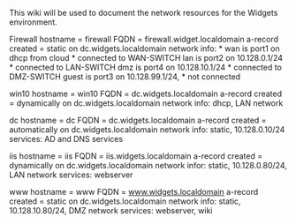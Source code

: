 This wiki will be used to document the network resources for the Widgets environment.

Firewall 
hostname = firewall 
FQDN = firewall.widget.localdomain a-record created = static on dc.widgets.localdomain 
network info: * wan is port1 on dhcp from cloud * connected to WAN-SWITCH lan is port2 on 10.128.0.1/24 * connected to LAN-SWITCH dmz is port4 on 10.128.10.1/24 * connected to DMZ-SWITCH guest is port3 on 10.128.99.1/24, * not connected

win10 hostname = win10 FQDN = dc.widgets.localdomain a-record created = dynamically on dc.widgets.localdomain network info: dhcp, LAN network

dc hostname = dc FQDN = dc.widgets.localdomain a-record created = automatically on dc.widgets.localdomain network info: static, 10.128.0.10/24 services: AD and DNS services

iis hostname = iis FQDN = iis.widgets.localdomain a-record created = dynamically on dc.widgets.localdomain network infor: static, 10.128.0.80/24, LAN network services: webserver

www hostname = www FQDN = www.widgets.localdomain a-record created = static on dc.widgets.localdomain network info: static, 10.128.10.80/24, DMZ network services: webserver, wiki
